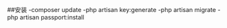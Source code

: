 ##安装
    -composer update
    -php artisan key:generate
    -php artisan migrate
    -php artisan passport:install

